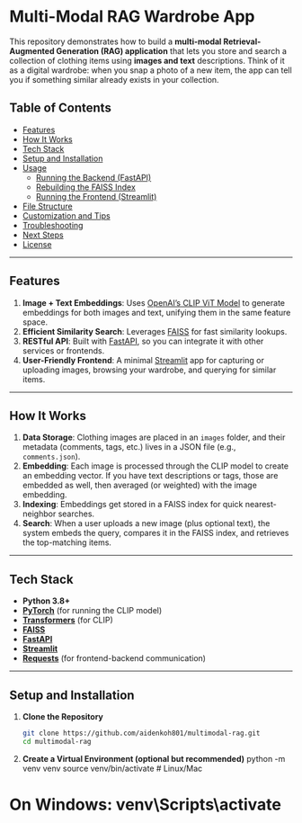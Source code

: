 # Multi-Modal RAG Wardrobe App

This repository demonstrates how to build a **multi-modal Retrieval-Augmented Generation (RAG) application** that lets you store and search a collection of clothing items using **images and text** descriptions. Think of it as a digital wardrobe: when you snap a photo of a new item, the app can tell you if something similar already exists in your collection.

## Table of Contents
- [Features](#features)
- [How It Works](#how-it-works)
- [Tech Stack](#tech-stack)
- [Setup and Installation](#setup-and-installation)
- [Usage](#usage)
  - [Running the Backend (FastAPI)](#running-the-backend-fastapi)
  - [Rebuilding the FAISS Index](#rebuilding-the-faiss-index)
  - [Running the Frontend (Streamlit)](#running-the-frontend-streamlit)
- [File Structure](#file-structure)
- [Customization and Tips](#customization-and-tips)
- [Troubleshooting](#troubleshooting)
- [Next Steps](#next-steps)
- [License](#license)

---

## Features
1. **Image + Text Embeddings**: Uses [OpenAI’s CLIP ViT Model](https://github.com/openai/CLIP) to generate embeddings for both images and text, unifying them in the same feature space.
2. **Efficient Similarity Search**: Leverages [FAISS](https://github.com/facebookresearch/faiss) for fast similarity lookups.
3. **RESTful API**: Built with [FastAPI](https://fastapi.tiangolo.com/), so you can integrate it with other services or frontends.
4. **User-Friendly Frontend**: A minimal [Streamlit](https://streamlit.io/) app for capturing or uploading images, browsing your wardrobe, and querying for similar items.

---

## How It Works
1. **Data Storage**: Clothing images are placed in an `images` folder, and their metadata (comments, tags, etc.) lives in a JSON file (e.g., `comments.json`).
2. **Embedding**: Each image is processed through the CLIP model to create an embedding vector. If you have text descriptions or tags, those are embedded as well, then averaged (or weighted) with the image embedding.
3. **Indexing**: Embeddings get stored in a FAISS index for quick nearest-neighbor searches.
4. **Search**: When a user uploads a new image (plus optional text), the system embeds the query, compares it in the FAISS index, and retrieves the top-matching items.

---

## Tech Stack
- **Python 3.8+**
- **[PyTorch](https://pytorch.org/)** (for running the CLIP model)
- **[Transformers](https://github.com/huggingface/transformers)** (for CLIP)
- **[FAISS](https://github.com/facebookresearch/faiss)**
- **[FastAPI](https://fastapi.tiangolo.com/)**
- **[Streamlit](https://streamlit.io/)**
- **[Requests](https://docs.python-requests.org/)** (for frontend-backend communication)

---

## Setup and Installation

1. **Clone the Repository**  
   ```bash
   git clone https://github.com/aidenkoh801/multimodal-rag.git
   cd multimodal-rag

2. **Create a Virtual Environment (optional but recommended)**
python -m venv venv
source venv/bin/activate  # Linux/Mac
# On Windows: venv\Scripts\activate